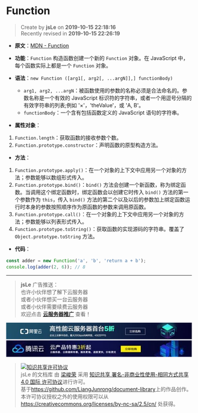 Function
===

> Create by **jsLe** on **2019-10-15 22:18:16**  
> Recently revised in **2019-10-15 22:26:19**

* **原文**：[MDN - Function](https://developer.mozilla.org/zh-CN/docs/Web/JavaScript/Reference/Global_Objects/Function)

* **功能**：`Function` 构造函数创建一个新的 `Function` 对象。在 JavaScript 中，每个函数实际上都是一个 `Function` 对象。

* **语法**：`new Function ([arg1[, arg2[, ...argN]],] functionBody)`
  * `arg1, arg2, ...argN`：被函数使用的参数的名称必须是合法命名的。参数名称是一个有效的 JavaScript 标识符的字符串，或者一个用逗号分隔的有效字符串的列表;例如 '×'，'theValue'，或 'A, B'。
  * `functionBody`：一个含有包括函数定义的 JavaScript 语句的字符串。

* **属性对象**：

1. `Function.length`：获取函数的接收参数个数。
2. `Function.prototype.constructor`：声明函数的原型构造方法。

* **方法**：

1. `Function.prototype.apply()`：在一个对象的上下文中应用另一个对象的方法；参数能够以数组形式传入。
2. `Function.prototype.bind()`：`bind()` 方法会创建一个新函数，称为绑定函数。当调用这个绑定函数时，绑定函数会以创建它时传入 `bind()` 方法的第一个参数作为 `this`，传入 `bind()` 方法的第二个以及以后的参数加上绑定函数运行时本身的参数按照顺序作为原函数的参数来调用原函数。
3. `Function.prototype.call()`：在一个对象的上下文中应用另一个对象的方法；参数能够以列表形式传入。
4. `Function.prototype.toString()`：获取函数的实现源码的字符串。覆盖了 `Object.prototype.toString` 方法。

* **代码**：

```js
const adder = new Function('a', 'b', 'return a + b');
console.log(adder(2, 6)); // 8
```

---

> **jsLe** 广告推送：  
> 也许小伙伴想了解下云服务器  
> 或者小伙伴想买一台云服务器  
> 或者小伙伴需要续费云服务器  
> 欢迎点击 **[云服务器推广](https://github.com/LiangJunrong/document-library/blob/master/other-library/Monologue/%E7%A8%B3%E9%A3%9F%E8%89%B0%E9%9A%BE.md)** 查看！

[![图](../../../../public-repertory/img/z-small-seek-ali-3.jpg)](https://promotion.aliyun.com/ntms/act/qwbk.html?userCode=w7hismrh)
[![图](../../../../public-repertory/img/z-small-seek-tencent-2.jpg)](https://cloud.tencent.com/redirect.php?redirect=1014&cps_key=49f647c99fce1a9f0b4e1eeb1be484c9&from=console)

> <a rel="license" href="http://creativecommons.org/licenses/by-nc-sa/4.0/"><img alt="知识共享许可协议" style="border-width:0" src="https://i.creativecommons.org/l/by-nc-sa/4.0/88x31.png" /></a><br /><span xmlns:dct="http://purl.org/dc/terms/" property="dct:title">jsLe 的文档库</span> 由 <a xmlns:cc="http://creativecommons.org/ns#" href="https://github.com/LiangJunrong/document-library" property="cc:attributionName" rel="cc:attributionURL">梁峻荣</a> 采用 <a rel="license" href="http://creativecommons.org/licenses/by-nc-sa/4.0/">知识共享 署名-非商业性使用-相同方式共享 4.0 国际 许可协议</a>进行许可。<br />基于<a xmlns:dct="http://purl.org/dc/terms/" href="https://github.com/LiangJunrong/document-library" rel="dct:source">https://github.com/LiangJunrong/document-library</a>上的作品创作。<br />本许可协议授权之外的使用权限可以从 <a xmlns:cc="http://creativecommons.org/ns#" href="https://creativecommons.org/licenses/by-nc-sa/2.5/cn/" rel="cc:morePermissions">https://creativecommons.org/licenses/by-nc-sa/2.5/cn/</a> 处获得。
